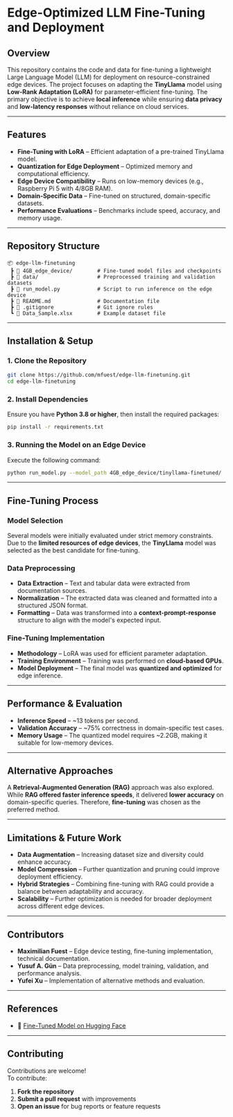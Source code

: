 # Edge-Optimized LLM Fine-Tuning and Deployment

## Overview
This repository contains the code and data for fine-tuning a lightweight Large Language Model (LLM) for deployment on resource-constrained edge devices. The project focuses on adapting the **TinyLlama** model using **Low-Rank Adaptation (LoRA)** for parameter-efficient fine-tuning. The primary objective is to achieve **local inference** while ensuring **data privacy** and **low-latency responses** without reliance on cloud services.

---

## Features
- **Fine-Tuning with LoRA** – Efficient adaptation of a pre-trained TinyLlama model.
- **Quantization for Edge Deployment** – Optimized memory and computational efficiency.
- **Edge Device Compatibility** – Runs on low-memory devices (e.g., Raspberry Pi 5 with 4/8GB RAM).
- **Domain-Specific Data** – Fine-tuned on structured, domain-specific datasets.
- **Performance Evaluations** – Benchmarks include speed, accuracy, and memory usage.

---

## Repository Structure
```
📦 edge-llm-finetuning
 ┣ 📂 4GB_edge_device/        # Fine-tuned model files and checkpoints
 ┣ 📂 data/                   # Preprocessed training and validation datasets
 ┣ 📜 run_model.py            # Script to run inference on the edge device
 ┣ 📜 README.md               # Documentation file
 ┣ 📜 .gitignore              # Git ignore rules
 ┗ 📜 Data_Sample.xlsx        # Example dataset file
```

---

## Installation & Setup

### 1. Clone the Repository
```bash
git clone https://github.com/mfuest/edge-llm-finetuning.git
cd edge-llm-finetuning
```

### 2. Install Dependencies
Ensure you have **Python 3.8 or higher**, then install the required packages:
```bash
pip install -r requirements.txt
```

### 3. Running the Model on an Edge Device
Execute the following command:
```bash
python run_model.py --model_path 4GB_edge_device/tinyllama-finetuned/
```

---

## Fine-Tuning Process

### Model Selection
Several models were initially evaluated under strict memory constraints. Due to the **limited resources of edge devices**, the **TinyLlama** model was selected as the best candidate for fine-tuning.

### Data Preprocessing
- **Data Extraction** – Text and tabular data were extracted from documentation sources.
- **Normalization** – The extracted data was cleaned and formatted into a structured JSON format.
- **Formatting** – Data was transformed into a **context-prompt-response** structure to align with the model's expected input.

### Fine-Tuning Implementation
- **Methodology** – LoRA was used for efficient parameter adaptation.
- **Training Environment** – Training was performed on **cloud-based GPUs**.
- **Model Deployment** – The final model was **quantized and optimized** for edge inference.

---

## Performance & Evaluation

- **Inference Speed** – ~13 tokens per second.
- **Validation Accuracy** – ~75% correctness in domain-specific test cases.
- **Memory Usage** – The quantized model requires ~2.2GB, making it suitable for low-memory devices.

---

## Alternative Approaches

A **Retrieval-Augmented Generation (RAG)** approach was also explored. While **RAG offered faster inference speeds**, it delivered **lower accuracy** on domain-specific queries. Therefore, **fine-tuning** was chosen as the preferred method.

---

## Limitations & Future Work
- **Data Augmentation** – Increasing dataset size and diversity could enhance accuracy.
- **Model Compression** – Further quantization and pruning could improve deployment efficiency.
- **Hybrid Strategies** – Combining fine-tuning with RAG could provide a balance between adaptability and accuracy.
- **Scalability** – Further optimization is needed for broader deployment across different edge devices.

---

## Contributors

- **Maximilian Fuest** – Edge device testing, fine-tuning implementation, technical documentation.
- **Yusuf A. Gün** – Data preprocessing, model training, validation, and performance analysis.
- **Yufei Xu** – Implementation of alternative methods and evaluation.


---

## References

- 🔗 [Fine-Tuned Model on Hugging Face](https://huggingface.co/YusufGun/Final)

---

## Contributing
Contributions are welcome!  
To contribute:
1. **Fork the repository**  
2. **Submit a pull request** with improvements  
3. **Open an issue** for bug reports or feature requests  

